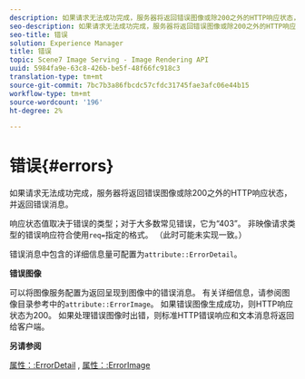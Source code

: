 ```yaml
---
description: 如果请求无法成功完成，服务器将返回错误图像或除200之外的HTTP响应状态，并返回错误消息。
seo-description: 如果请求无法成功完成，服务器将返回错误图像或除200之外的HTTP响应状态，并返回错误消息。
seo-title: 错误
solution: Experience Manager
title: 错误
topic: Scene7 Image Serving - Image Rendering API
uuid: 5984fa9e-63c8-426b-be5f-48f66fc918c3
translation-type: tm+mt
source-git-commit: 7bc7b3a86fbcdc57cfdc31745fae3afc06e44b15
workflow-type: tm+mt
source-wordcount: '196'
ht-degree: 2%

---
```



# 错误{#errors}

如果请求无法成功完成，服务器将返回错误图像或除200之外的HTTP响应状态，并返回错误消息。

响应状态值取决于错误的类型；对于大多数常见错误，它为“403”。 非映像请求类型的错误响应符合使用`req=`指定的格式。 （此时可能未实现一致。）

错误消息中包含的详细信息量可配置为`attribute::ErrorDetail`。

**错误图像**

可以将图像服务配置为返回呈现到图像中的错误消息。 有关详细信息，请参阅图像目录参考中的`attribute::ErrorImage`。 如果错误图像生成成功，则HTTP响应状态为200。 如果处理错误图像时出错，则标准HTTP错误响应和文本消息将返回给客户端。

**另请参阅**

[属性：:ErrorDetail](../../../../../ir-api/material-cat/image-rendering-api-ref/c-ir-material-catalog/c-ir-attributes-reference/r-ir-errordetail.md#reference-123b56eed6cf49cea6e0490672b7c53b) , [属性：:ErrorImage](../../../../../ir-api/material-cat/image-rendering-api-ref/c-ir-material-catalog/c-ir-attributes-reference/r-ir-errorimage.md#reference-b58bdaba96074c52802ca8dc54bfe2f0)
